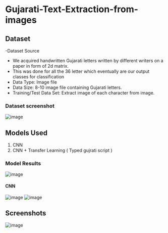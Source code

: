 # Gujarati-Text-Extraction-from-images

## Dataset
-Dataset Source
  - We acquired handwritten Gujarati letters written by different writers on a paper in form of 2d matrix.
  - This was done for all the 36 letter which eventually are our output classes for classification
  - Data Type: Image file
- Data Size: 8-10 image file containing Gujarati letters.
- Training/Test Data Set: Extract image of each character from image.
### Dataset screenshot
![image](https://github.com/user-attachments/assets/9f70f422-7753-4ce3-9880-7f5a49341d05)


## Models Used
1. CNN
2. CNN + Transfer Learning ( Typed gujrati script ) 


### Model Results
![image](https://github.com/user-attachments/assets/56da81ee-81b4-4323-8d70-d9384c41f4c6)
#### CNN 
![image](https://github.com/user-attachments/assets/9bb66637-6314-477d-9075-efe659b5ebde)
![image](https://github.com/user-attachments/assets/1250458f-997a-4465-928e-7dc55bdc75a1)









## Screenshots

![image](https://github.com/user-attachments/assets/1dba0985-4a03-40cd-b548-19ac5c03eb62)
